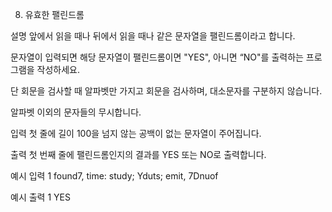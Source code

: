 8. 유효한 팰린드롬


설명
앞에서 읽을 때나 뒤에서 읽을 때나 같은 문자열을 팰린드롬이라고 합니다.

문자열이 입력되면 해당 문자열이 팰린드롬이면 "YES", 아니면 “NO"를 출력하는 프로그램을 작성하세요.

단 회문을 검사할 때 알파벳만 가지고 회문을 검사하며, 대소문자를 구분하지 않습니다.

알파벳 이외의 문자들의 무시합니다.


입력
첫 줄에 길이 100을 넘지 않는 공백이 없는 문자열이 주어집니다.

출력
첫 번째 줄에 팰린드롬인지의 결과를 YES 또는 NO로 출력합니다.


예시 입력 1
found7, time: study; Yduts; emit, 7Dnuof

예시 출력 1
YES
